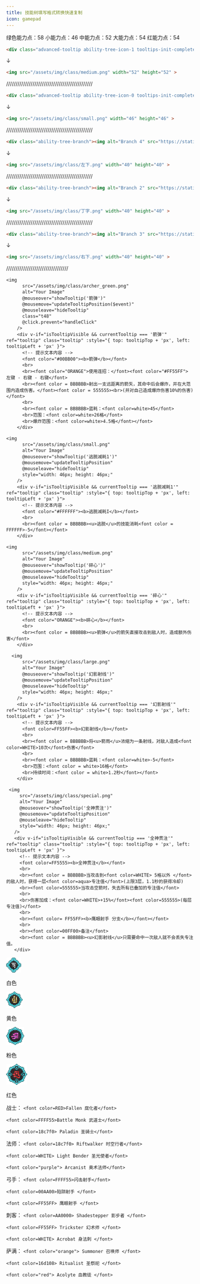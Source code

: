 ```yaml
---
title: 技能树填写格式转换快速复制
icon: gamepad
---
```


绿色能力点：58
小能力点：46
中能力点：52
大能力点：54
红能力点：54


```md
<div class="advanced-tooltip ability-tree-icon-1 tooltips-init-complete"><div class="center"><div class="floatnone"><img alt="Ability 1" src="/assets/img/class/medium.png" decoding="async" loading="lazy" width="52" height="52" data-image-name="Ability 1.png" data-image-key="Ability_1.png" data-relevant="0" data-src="/assets/img/class/medium.png" class=" ls-is-cached lazyloaded"></div></div></div>
```
↓
```md
<img src="/assets/img/class/medium.png" width="52" height="52" >
```
//////////////////////////////////////////////
```md
<div class="advanced-tooltip ability-tree-icon-0 tooltips-init-complete"><div class="center"><div class="floatnone"><img alt="Ability 0" src="https://static.wikia.nocookie.net/wynncraft_gamepedia_en/images/e/e8/Ability_0.png/revision/latest?cb=20220907152154" decoding="async" loading="lazy" width="46" height="46" data-image-name="Ability 0.png" data-image-key="Ability_0.png" data-relevant="0"></div></div></div>
```

↓

```md
<img src="/assets/img/class/small.png" width="46" height="46" >
```
//////////////////////////////////////////////
```md
<div class="ability-tree-branch"><img alt="Branch 4" src="https://static.wikia.nocookie.net/wynncraft_gamepedia_en/images/4/4c/Branch_4.png/revision/latest?cb=20220907194920" decoding="async" loading="lazy" width="40" height="40" data-image-name="Branch 4.png" data-image-key="Branch_4.png" data-relevant="0" data-src="https://static.wikia.nocookie.net/wynncraft_gamepedia_en/images/4/4c/Branch_4.png/revision/latest?cb=20220907194920" class=" ls-is-cached lazyloaded"></div>
```

↓

```md
<img src="/assets/img/class/左下.png" width="40" height="40" >
```
//////////////////////////////////////////////
```md
<div class="ability-tree-branch"><img alt="Branch 2" src="https://static.wikia.nocookie.net/wynncraft_gamepedia_en/images/2/2d/Branch_2.png/revision/latest?cb=20220907194915" decoding="async" loading="lazy" width="40" height="40" data-image-name="Branch 2.png" data-image-key="Branch_2.png" data-relevant="0" data-src="https://static.wikia.nocookie.net/wynncraft_gamepedia_en/images/2/2d/Branch_2.png/revision/latest?cb=20220907194915" class=" ls-is-cached lazyloaded"></div>
```

↓

```md
<img src="/assets/img/class/丁字.png" width="40" height="40" >
```
//////////////////////////////////////////////
```md
<div class="ability-tree-branch"><img alt="Branch 3" src="https://static.wikia.nocookie.net/wynncraft_gamepedia_en/images/0/0a/Branch_3.png/revision/latest?cb=20220907194917" decoding="async" loading="lazy" width="40" height="40" data-image-name="Branch 3.png" data-image-key="Branch_3.png" data-relevant="0" data-src="https://static.wikia.nocookie.net/wynncraft_gamepedia_en/images/0/0a/Branch_3.png/revision/latest?cb=20220907194917" class=" ls-is-cached lazyloaded"></div>
```

↓

```md
<img src="/assets/img/class/右下.png" width="40" height="40" >
```
/////////////////////////////////
```vue
<img
      src="/assets/img/class/archer_green.png"
      alt="Your Image"
      @mouseover="showTooltip('箭弹')"
      @mousemove="updateTooltipPosition($event)"
      @mouseleave="hideTooltip"
      class="t48"
      @click.prevent="handleClick"
    />
    <div v-if="isTooltipVisible && currentTooltip === '箭弹'" ref="tooltip" class="tooltip" :style="{ top: tooltipTop + 'px', left: tooltipLeft + 'px' }">
      <!-- 提示文本内容 -->
      <font color="#00BB00"><b>箭弹</b></font>
      <br>
      <br><font color="ORANGE">使用连招：</font><font color="#FF55FF"> 左键 - 右键 - 右键</font>
      <br><font color = BBBBBB>射出一支远距离的箭矢，其命中后会爆炸，并在大范围内造成伤害。</font><font color = 555555><br>(并对自己造成爆炸伤害10%的伤害)</font>
      <br>
      <br><font color = BBBBBB>蓝耗：<font color=white>45</font>
      <br>范围：<font color=white>26格</font>
      <br>爆炸范围：<font color=white>4.5格</font></font>
    </div>
```

```vue
<img
      src="/assets/img/class/small.png"
      alt="Your Image"
      @mouseover="showTooltip('逃脱减耗1')"
      @mousemove="updateTooltipPosition"
      @mouseleave="hideTooltip"
      style="width: 46px; height: 46px;"
    />
    <div v-if="isTooltipVisible && currentTooltip === '逃脱减耗1'" ref="tooltip" class="tooltip" :style="{ top: tooltipTop + 'px', left: tooltipLeft + 'px' }">
      <!-- 提示文本内容 -->
      <font color="#FFFFFF"><b>逃脱减耗I</b></font>
      <br>
      <br><font color = BBBBBB><u>逃脱</u>的技能消耗<font color = FFFFFF>-5</font></font>
    </div>
```

```vue
<img
      src="/assets/img/class/medium.png"
      alt="Your Image"
      @mouseover="showTooltip('碎心')"
      @mousemove="updateTooltipPosition"
      @mouseleave="hideTooltip"
      style="width: 46px; height: 46px;"
    />
    <div v-if="isTooltipVisible && currentTooltip === '碎心'" ref="tooltip" class="tooltip" :style="{ top: tooltipTop + 'px', left: tooltipLeft + 'px' }">
      <!-- 提示文本内容 -->
      <font color="ORANGE"><b>碎心</b></font>
      <br>
      <br><font color = BBBBBB><u>箭弹</u>的箭矢直接攻击到敌人时，造成额外伤害</font>
    </div>
```


```vue
  <img
      src="/assets/img/class/large.png"
      alt="Your Image"
      @mouseover="showTooltip('幻影射线')"
      @mousemove="updateTooltipPosition"
      @mouseleave="hideTooltip"
      style="width: 46px; height: 46px;"
    />
    <div v-if="isTooltipVisible && currentTooltip === '幻影射线'" ref="tooltip" class="tooltip" :style="{ top: tooltipTop + 'px', left: tooltipLeft + 'px' }">
      <!-- 提示文本内容 -->
      <font color=FF55FF><b>幻影射线</b></font>
      <br>
      <br><font color = BBBBBB>将<u>箭雨</u>浓缩为一条射线，对敌人造成<font color=WHITE>10次</font>伤害</font>
      <br>
      <br><font color = BBBBBB>蓝耗：<font color=white>-5</font>
      <br>范围：<font color = white>16格</font>
      <br>持续时间：<font color = white>1.2秒</font></font>
    </div>
```


 ```vue
  <img
      src="/assets/img/class/special.png"
      alt="Your Image"
      @mouseover="showTooltip('全神贯注')"
      @mousemove="updateTooltipPosition"
      @mouseleave="hideTooltip"
      style="width: 46px; height: 46px;"
    />
    <div v-if="isTooltipVisible && currentTooltip === '全神贯注'" ref="tooltip" class="tooltip" :style="{ top: tooltipTop + 'px', left: tooltipLeft + 'px' }">
      <!-- 提示文本内容 -->
      <font color=FF5555><b>全神贯注</b></font>
      <br>
      <br><font color = BBBBBB>当攻击到<font color=WHITE> 5格以外 </font>的敌人时，获得一层<font color=aqua>专注值</font>(上限3层，1.1秒的获得冷却)
      <br><font color=555555>当攻击空箭时，失去所有已叠加的专注值</font>
      <br>
      <br>伤害加成：<font color=WHITE>+15%</font><font color=555555>(每层专注值)</font>
      <br>
      <br><font color= FF55FF><b>鹰眼射手 分支</b></font></font>
      <br>
      <br><font color=00FF00>备注</font>
      <br><font color = BBBBBB><u>幻影射线</u>只需要命中一次敌人就不会丢失专注值。
    </div>
```
<img src="/assets/img/class/small.png">

白色

<img src="/assets/img/class/medium.png">

黄色

<img src="/assets/img/class/large.png">

粉色

<img src="/assets/img/class/special.png">

红色


战士：
`<font color=RED>Fallen 腐化者</font>`

`<font color=FFFF55>Battle Monk 武道士</font>`

`<font color=18c7f0> Paladin 圣骑士</font>`

法师：
`<font color=18c7f0> Riftwalker 时空行者</font>`

`<font color=WHITE> Light Bender 圣光使者</font>`

`<font color="purple"> Arcanist 奥术法师</font>`

弓手：
`<font color=FFFF55>闪击射手</font>`

`<font color=00AA00>陷阱射手 </font>`

`<font color=FF55FF> 鹰眼射手 </font>`

刺客：
`<font color=AA0000> Shadestepper 影步者 </font>`

`<font color=FF55FF> Trickster 幻术师 </font>`

`<font color=WHITE> Acrobat 身法刺 </font>`

萨满：
`<font color="orange"> Summoner 召唤师 </font>`

`<font color=16d108> Ritualist 圣祭祀 </font>`

`<font color="red"> Acolyte 血教徒 </font>`